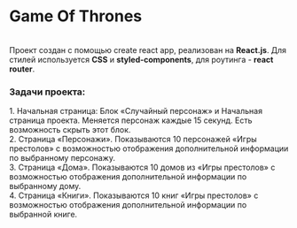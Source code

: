<h1>Game Of Thrones</h1>
<br>
Проект создан с помощью create react app, реализован на <b>React.js</b>. Для стилей используется <b>CSS</b> и <b>styled-components</b>,
для роутинга - <b>react router</b>.
<br>
<h3>Задачи проекта:</h3>
1.	Начальная страница: Блок «Случайный персонаж» и Начальная страница проекта.  Меняется персонаж каждые 15 секунд. Есть возможность скрыть этот блок.
<br>
2.	Страница «Персонажи».  Показываются 10 персонажей «Игры престолов» с возможностью отображения дополнительной информации по выбранному персонажу.
<br>
3.	Страница «Дома». Показываются 10 домов из «Игры престолов» с возможностью отображения дополнительной информации по выбранному дому.
<br>
4.	Страница «Книги». Показываются 10 книг «Игры престолов» с возможностью отображения дополнительной информации по выбранной книге.
<br>
